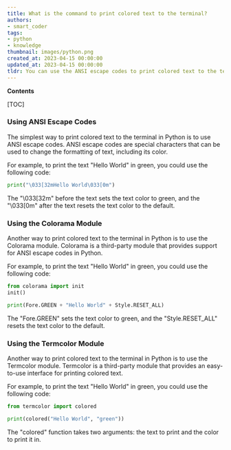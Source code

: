 ```yaml
---
title: What is the command to print colored text to the terminal?
authors:
- smart_coder
tags:
- python
- knowledge
thumbnail: images/python.png
created_at: 2023-04-15 00:00:00
updated_at: 2023-04-15 00:00:00
tldr: You can use the ANSI escape codes to print colored text to the terminal in Python.
---
```


**Contents**

[TOC]

### Using ANSI Escape Codes

The simplest way to print colored text to the terminal in Python is to use ANSI escape codes. ANSI escape codes are special characters that can be used to change the formatting of text, including its color.

For example, to print the text "Hello World" in green, you could use the following code:

```python
print("\033[32mHello World\033[0m")
```

The "\033[32m" before the text sets the text color to green, and the "\033[0m" after the text resets the text color to the default.

### Using the Colorama Module

Another way to print colored text to the terminal in Python is to use the Colorama module. Colorama is a third-party module that provides support for ANSI escape codes in Python.

For example, to print the text "Hello World" in green, you could use the following code:

```python
from colorama import init
init()

print(Fore.GREEN + "Hello World" + Style.RESET_ALL)
```

The "Fore.GREEN" sets the text color to green, and the "Style.RESET_ALL" resets the text color to the default.

### Using the Termcolor Module

Another way to print colored text to the terminal in Python is to use the Termcolor module. Termcolor is a third-party module that provides an easy-to-use interface for printing colored text.

For example, to print the text "Hello World" in green, you could use the following code:

```python
from termcolor import colored

print(colored("Hello World", "green"))
```

The "colored" function takes two arguments: the text to print and the color to print it in.
